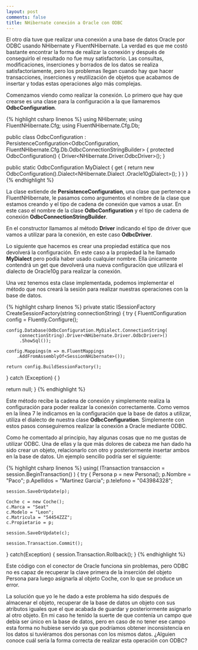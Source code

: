 ```yaml
---
layout: post
comments: false
title: NHibernate conexión a Oracle con ODBC
---
```


El otro día tuve que realizar una conexión a una base de datos Oracle por ODBC usando NHibernate y FluentNHibernate. La verdad es que me costó bastante encontrar la forma de realizar la conexión y después de conseguirlo el resultado no fue muy satisfactorio. Las consultas, modificaciones, inserciones y borrados de los datos se realiza satisfactoriamente, pero los problemas llegan cuando hay que hacer transacciones, inserciones y reutilización de objetos que acabamos de insertar y todas estas operaciones algo más complejas.

Comenzamos viendo como realizar la conexión. Lo primero que hay que crearse es una clase para la configuración a la que llamaremos **OdbcConfiguration**.

<!--more-->

{% highlight csharp linenos %}
using NHibernate;
using FluentNHibernate.Cfg;
using FluentNHibernate.Cfg.Db;

public class OdbcConfiguration : PersistenceConfiguration<OdbcConfiguration, 
     FluentNHibernate.Cfg.Db.OdbcConnectionStringBuilder>
{
  protected OdbcConfiguration()
  {
    Driver<NHibernate.Driver.OdbcDriver>();
  }

  public static OdbcConfiguration MyDialect
  {
    get
    {
      return new OdbcConfiguration().Dialect<NHibernate.Dialect
        .Oracle10gDialect>();
    }
  }
} 
{% endhighlight %}

La clase extiende de **PersistenceConfiguration**, una clase que pertenece a FluentNHibernate, le pasamos como argumentos el nombre de la clase que estamos creando y el tipo de cadena de conexión que vamos a usar. En este caso el nombre de la clase **OdbcConfiguration** y el tipo de cadena de conexión **OdbcConnectionStringBuilder**.

En el constructor llamamos al método **Driver** indicando el tipo de driver que vamos a utilizar para la conexión, en este caso **OdbcDriver**.

Lo siguiente que hacemos es crear una propiedad estática que nos devolverá la configuración. En este caso a la propiedad la he llamado **MyDialect** pero podía haber usado cualquier nombre. Ella únicamente contendrá un get que devolverá una nueva configuración que utilizará el dialecto de Oracle10g para realizar la conexión.

Una vez tenemos esta clase implementada, podemos implementar el método que nos creará la sesión para realizar nuestras operaciones con la base de datos.

{% highlight csharp linenos %}
private static ISessionFactory CreateSessionFactory(string connectionString)
{
  try
  {
    FluentConfiguration config = Fluently.Configure();
    
    config.Database(OdbcConfiguration.MyDialect.ConnectionString(
         connectionString).Driver<NHibernate.Driver.OdbcDriver>()
         .ShowSql());

    config.Mappings(m => m.FluentMappings
        .AddFromAssemblyOf<SessionNHibernate>());

    return config.BuildSessionFactory();
  }
  catch (Exception)
  {
  }

  return null;
}
{% endhighlight %}

Este método recibe la cadena de conexión y simplemente realiza la configuración para poder realizar la conexión correctamente. Como vemos en la línea 7 le indicamos en la configuración que la base de datos a utilizar, utiliza el dialecto de nuestra clase **OdbcConfiguration**. Simplemente con estos pasos conseguiremos realizar la conexión a Oracle mediante ODBC.

Como he comentado al principio, hay algunas cosas que no me gustas de utilizar ODBC. Una de ellas y la que más dolores de cabeza me han dado ha sido crear un objeto, relacionarlo con otro y posteriormente insertar ambos en la base de datos. Un ejemplo sencillo podría ser el siguiente:

{% highlight csharp linenos %}
using( ITransaction transaccion = session.BeginTransaction() )
{
  try
  {
    Persona p = new Persona();
    p.Nombre = "Paco";
    p.Apellidos = "Martinez Garcia";
    p.telefono = "043984328";

    session.SaveOrUpdate(p);

    Coche c = new Coche();
    c.Marca = "Seat"
    c.Modelo = "Leon";
    c.Matricula = "54454ZZZ";
    c.Propietario = p;
  
    session.SaveOrUpdate(c);

    session.Transaction.Commit();
  }
  catch(Exception)
  {
    session.Transaction.Rollback();
  }
{% endhighlight %}

Este código con el conector de Oracle funciona sin problemas, pero ODBC no es capaz de recuperar la clave primera de la inserción del objeto Persona para luego asignarla al objeto Coche, con lo que se produce un error.

La solución que yo le he dado a este problema ha sido después de almacenar el objeto, recuperar de la base de datos un objeto con sus atributos iguales que el que acabada de guardar y posteriormente asignarlo al otro objeto. En mi caso he tenido la suerte de que contenía un campo que debía ser único en la base de datos, pero en caso de no tener ese campo esta forma no hubiese servido ya que podríamos obtener inconsistencia en los datos si tuviéramos dos personas con los mismos datos. ¿Alguien conoce cuál sería la forma correcta de realizar esta operación con ODBC?